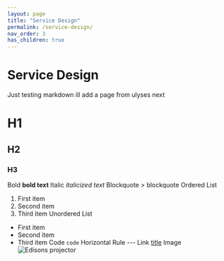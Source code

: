 ```yaml
---
layout: page
title: "Service Design"
permalink: /service-design/
nav_order: 3
has_children: true
---
```


# Service Design

Just testing markdown ill add a page from ulyses next

# H1
## H2
### H3
Bold	**bold text**
Italic	*italicized text*
Blockquote	> blockquote
Ordered List	
1. First item
2. Second item
3. Third item
Unordered List	
- First item
- Second item
- Third item
Code	`code`
Horizontal Rule	---
Link	[title](https://www.example.com)
Image	![Edisons projector](/images/Edison.jpg)
